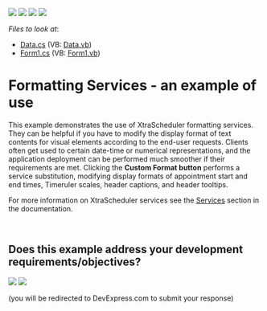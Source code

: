 <!-- default badges list -->
![](https://img.shields.io/endpoint?url=https://codecentral.devexpress.com/api/v1/VersionRange/128633627/15.2.4%2B)
[![](https://img.shields.io/badge/Open_in_DevExpress_Support_Center-FF7200?style=flat-square&logo=DevExpress&logoColor=white)](https://supportcenter.devexpress.com/ticket/details/E507)
[![](https://img.shields.io/badge/📖_How_to_use_DevExpress_Examples-e9f6fc?style=flat-square)](https://docs.devexpress.com/GeneralInformation/403183)
[![](https://img.shields.io/badge/💬_Leave_Feedback-feecdd?style=flat-square)](#does-this-example-address-your-development-requirementsobjectives)
<!-- default badges end -->
<!-- default file list -->
*Files to look at*:

* [Data.cs](./CS/FormattingServicesExample/Data/Data.cs) (VB: [Data.vb](./VB/FormattingServicesExample/Data/Data.vb))
* [Form1.cs](./CS/FormattingServicesExample/Form1.cs) (VB: [Form1.vb](./VB/FormattingServicesExample/Form1.vb))
<!-- default file list end -->
# Formatting Services - an example of use


<p>This example demonstrates the use of XtraScheduler formatting services. <br />
They can be helpful if you have to modify the display format of text contents for visual elements according to the end-user requests. Clients often get used to certain date-time or numerical representations, and the application deployment can be performed much smoother if their requirements are met. Clicking the <strong>Custom Format button</strong> performs a service substitution, modifying display formats of appointment start and end times, Timeruler scales, header captions, and header tooltips.</p><p>For more information on XtraScheduler services see the <a href="http://documentation.devexpress.com/#WindowsForms/CustomDocument4106">Services</a> section in the documentation.</p>

<br/>


<!-- feedback -->
## Does this example address your development requirements/objectives?

[<img src="https://www.devexpress.com/support/examples/i/yes-button.svg"/>](https://www.devexpress.com/support/examples/survey.xml?utm_source=github&utm_campaign=winforms-scheduler-formatting-services&~~~was_helpful=yes) [<img src="https://www.devexpress.com/support/examples/i/no-button.svg"/>](https://www.devexpress.com/support/examples/survey.xml?utm_source=github&utm_campaign=winforms-scheduler-formatting-services&~~~was_helpful=no)

(you will be redirected to DevExpress.com to submit your response)
<!-- feedback end -->
